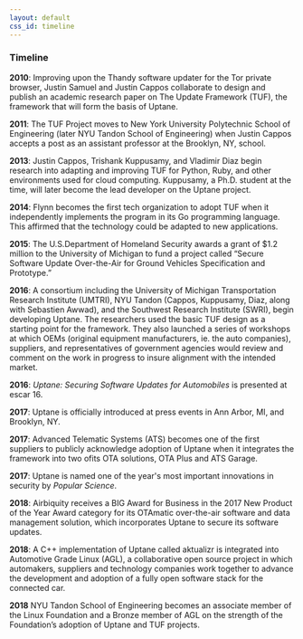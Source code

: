 ```yaml
---
layout: default
css_id: timeline
---
```


### Timeline

**2010**: Improving upon the Thandy software updater for the Tor private
browser, Justin Samuel and Justin Cappos collaborate to design and publish an
academic research paper on The Update Framework (TUF), the framework that will form the basis of Uptane.

**2011**: The TUF Project moves to New York University Polytechnic School of
Engineering (later NYU Tandon School of Engineering) when Justin Cappos
accepts a post as an assistant professor at the Brooklyn, NY, school.

**2013**: Justin Cappos, Trishank Kuppusamy, and Vladimir Diaz begin research
into adapting and improving TUF for Python, Ruby, and other environments used
for cloud computing.  Kuppusamy, a Ph.D. student at the time, will later 
become the lead developer on the Uptane project.

**2014**: Flynn becomes the first tech organization to adopt TUF when
it independently implements the program in its Go programming language. This
affirmed that the technology could be adapted to new applications.

**2015**: The U.S.Department of Homeland Security awards a grant of $1.2 
million to the University of Michigan to fund a project called “Secure 
Software Update Over-the-Air for Ground Vehicles Specification and Prototype.”

**2016**: A consortium including the University of Michigan Transportation Research
Institute (UMTRI), NYU Tandon (Cappos, Kuppusamy, Diaz, along with Sebastien Awwad),
and the Southwest Research Institute (SWRI), begin developing Uptane. The researchers
used the basic TUF design as a starting point for the framework. They also 
launched a series of workshops at which OEMs (original equipment manufacturers, 
ie. the auto companies), suppliers, and representatives of government agencies
would review and comment on the work in progress to insure alignment with
the intended market.

**2016**: *Uptane: Securing Software Updates for Automobiles* is presented at
escar 16.

**2017**: Uptane is officially introduced at press events in Ann Arbor, MI, and
Brooklyn, NY.

**2017**: Advanced Telematic Systems (ATS) becomes one of the first suppliers
to publicly acknowledge adoption of Uptane when it integrates the framework 
into two ofits OTA solutions, OTA Plus and ATS Garage.

**2017**: Uptane is named one of the year's most important innovations in
security by *Popular Science*.

**2018**: Airbiquity receives a BIG Award for Business in the 2017 New Product of
the Year Award category for its OTAmatic over-the-air software and data management
solution, which incorporates Uptane to secure its software updates.

**2018**: A C++ implementation of Uptane called aktualizr is integrated into 
Automotive Grade Linux (AGL), a collaborative open source project in which
automakers, suppliers and technology companies work together to advance the
development and adoption of a fully open software stack for the connected car.

**2018** NYU Tandon School of Engineering becomes an associate member of the
Linux Foundation and a Bronze member of AGL on the strength of the Foundation’s
adoption of Uptane and TUF projects.
